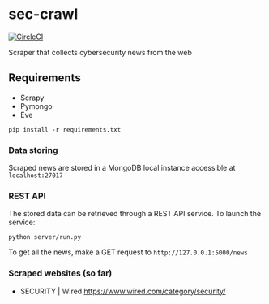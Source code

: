 # sec-crawl
[![CircleCI](https://circleci.com/gh/bobctr/sec-crawl.svg?style=svg)](https://circleci.com/gh/bobctr/sec-crawl)

Scraper that collects cybersecurity news from the web

## Requirements
  - Scrapy
  - Pymongo
  - Eve

```
pip install -r requirements.txt
```

### Data storing
Scraped news are stored in a MongoDB local instance accessible at ```localhost:27017```

### REST API
The stored data can be retrieved through a REST API service.
To launch the service:
```
python server/run.py
```

To get all the news, make a GET request to ```http://127.0.0.1:5000/news```

### Scraped websites (so far)
  - SECURITY | Wired https://www.wired.com/category/security/
